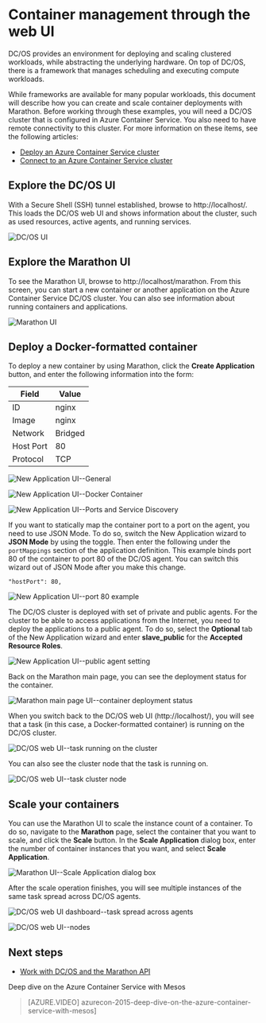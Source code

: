 <properties
   pageTitle="Azure Container Service container management through the web UI | Microsoft Azure"
   description="Deploy containers to an Azure Container Service cluster service by using the Marathon web UI."
   services="container-service"
   documentationCenter=""
   authors="neilpeterson"
   manager="timlt"
   editor=""
   tags="acs, azure-container-service"
   keywords="Docker, Containers, Micro-services, Mesos, Azure"/>

<tags
   ms.service="container-service"
   ms.devlang="na"
   ms.topic="get-started-article"
   ms.tgt_pltfrm="na"
   ms.workload="na"
   ms.date="09/19/2016"
   ms.author="nepeters"/>

# Container management through the web UI

DC/OS provides an environment for deploying and scaling clustered workloads, while abstracting the underlying hardware. On top of DC/OS, there is a framework that manages scheduling and executing compute workloads.

While frameworks are available for many popular workloads, this document will describe how you can create and scale container deployments with Marathon. Before working through these examples, you will need a DC/OS cluster that is configured in Azure Container Service. You also need to have remote connectivity to this cluster. For more information on these items, see the following articles:

- [Deploy an Azure Container Service cluster](container-service-deployment.md)
- [Connect to an Azure Container Service cluster](container-service-connect.md)

## Explore the DC/OS UI

With a Secure Shell (SSH) tunnel established, browse to http://localhost/. This loads the DC/OS web UI and shows information about the cluster, such as used resources, active agents, and running services.

![DC/OS UI](media/dcos/dcos2.png)

## Explore the Marathon UI

To see the Marathon UI, browse to http://localhost/marathon. From this screen, you can start a new container or another application on the Azure Container Service DC/OS cluster. You can also see information about running containers and applications.  

![Marathon UI](media/dcos/dcos3.png)

## Deploy a Docker-formatted container

To deploy a new container by using Marathon, click the **Create Application** button, and enter the following information into the form:

Field           | Value
----------------|-----------
ID              | nginx
Image           | nginx
Network         | Bridged
Host Port       | 80
Protocol        | TCP

![New Application UI--General](media/dcos/dcos4.png)

![New Application UI--Docker Container](media/dcos/dcos5.png)

![New Application UI--Ports and Service Discovery](media/dcos/dcos6.png)

If you want to statically map the container port to a port on the agent, you need to use JSON Mode. To do so, switch the New Application wizard to **JSON Mode** by using the toggle. Then enter the following under the `portMappings` section of the application definition. This example binds port 80 of the container to port 80 of the DC/OS agent. You can switch this wizard out of JSON Mode after you make this change.

```none
"hostPort": 80,
```

![New Application UI--port 80 example](media/dcos/dcos13.png)

The DC/OS cluster is deployed with set of private and public agents. For the cluster to be able to access applications from the Internet, you need to deploy the applications to a public agent. To do so, select the **Optional** tab of the New Application wizard and enter **slave_public** for the **Accepted Resource Roles**.

![New Application UI--public agent setting](media/dcos/dcos14.png)

Back on the Marathon main page, you can see the deployment status for the container.

![Marathon main page UI--container deployment status](media/dcos/dcos7.png)

When you switch back to the DC/OS web UI (http://localhost/), you will see that a task (in this case, a Docker-formatted container) is running on the DC/OS cluster.

![DC/OS web UI--task running on the cluster](media/dcos/dcos8.png)

You can also see the cluster node that the task is running on.

![DC/OS web UI--task cluster node](media/dcos/dcos9.png)

## Scale your containers

You can use the Marathon UI to scale the instance count of a container. To do so, navigate to the **Marathon** page, select the container that you want to scale, and click the **Scale** button. In the **Scale Application** dialog box, enter the number of container instances that you want, and select **Scale Application**.

![Marathon UI--Scale Application dialog box](media/dcos/dcos10.png)

After the scale operation finishes, you will see multiple instances of the same task spread across DC/OS agents.

![DC/OS web UI dashboard--task spread across agents](media/dcos/dcos11.png)

![DC/OS web UI--nodes](media/dcos/dcos12.png)

## Next steps

- [Work with DC/OS and the Marathon API](container-service-mesos-marathon-rest.md)

Deep dive on the Azure Container Service with Mesos

> [AZURE.VIDEO] azurecon-2015-deep-dive-on-the-azure-container-service-with-mesos]
